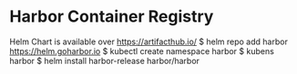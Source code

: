 # Harbor Container Registry
Helm Chart is available over https://artifacthub.io/
$ helm repo add harbor https://helm.goharbor.io
$ kubectl create namespace harbor
$ kubens harbor
$ helm install harbor-release harbor/harbor

